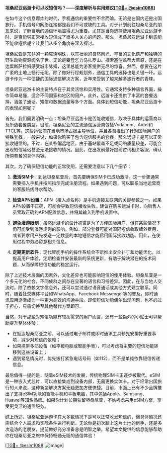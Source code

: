 **坦桑尼亚远游卡可以收短信吗？——深度解析与实用建议[[TG💪+ @esim1088](https://t.me/s/esim1088)]**

在如今这个信息爆炸的时代，手机通信的重要性不言而喻。无论是在国内还是出国旅行，手机信号和网络连接都是我们不可或缺的工具。对于计划前往坦桑尼亚的朋友来说，了解当地的通信环境显得尤为重要。尤其是当你选择使用坦桑尼亚远游卡时，是否能够正常接收短信成了很多人关心的问题。那么，坦桑尼亚远游卡到底能不能收短信呢？让我们从多个角度来深入探讨。

坦桑尼亚是东非的一颗璀璨明珠，以其壮丽的自然风光、丰富的文化遗产和独特的野生动物资源闻名于世。无论是攀登乞力马扎罗山、探索塞伦盖蒂大草原，还是在达累斯萨拉姆感受城市脉搏，这里总能为游客提供无尽的惊喜。然而，想要在这片广袤的土地上畅行无阻，除了做好行程规划外，通信工具的选择也是关键一环。远游卡作为一种便捷的国际通信解决方案，近年来受到了越来越多旅行者的青睐。

坦桑尼亚远游卡的主要特点在于其灵活性和实用性。它通常支持多种语言界面，操作简单易懂，适合不同国家和地区的用户。此外，远游卡还提供了丰富的套餐选择，涵盖了通话、短信和数据流量等多个方面。具体到短信功能，坦桑尼亚远游卡的表现如何呢？

首先，我们需要明确一点：坦桑尼亚远游卡是否能收短信，取决于具体的运营商以及所选套餐类型。目前，坦桑尼亚的主流通信运营商包括Vodacom、Airtel和TTCL等。这些运营商在当地市场占据主导地位，并且各自推出了针对国际用户的特殊套餐。一般来说，如果你购买了包含短信服务的套餐，那么远游卡是可以正常接收短信的。不过，在某些偏远地区，由于基站覆盖不足或网络质量较差，可能会出现短信延迟甚至无法接收的情况。因此，在出发前最好提前咨询相关客服，确认所购套餐的具体内容。

其次，为了确保短信功能的正常使用，还需要注意以下几个细节：

1. **激活SIM卡**：到达坦桑尼亚后，首先要确保SIM卡已成功激活。这一步骤通常需要插入手机并按照指示完成注册流程。如果遇到问题，可以联系当地运营商的客服热线寻求帮助。
   
2. **检查APN设置**：APN（接入点名称）是手机连接互联网的关键参数之一。如果APN设置不正确，可能会导致短信接收失败。建议在购买远游卡时，向销售人员索取正确的APN配置信息，并将其输入到手机设置中。

3. **避免漫游限制**：虽然远游卡的设计初衷是为了方便国际用户，但在某些情况下仍可能受到漫游规则的影响。例如，部分套餐可能对国际短信收取额外费用，或者要求用户先发送一定数量的本地短信才能启用国际接收功能。因此，在使用过程中务必留意相关信息。

4. **定期更新软件**：现代智能手机的操作系统会不断推出安全补丁和功能优化，以提高用户体验。定期检查并安装最新的系统更新，有助于解决潜在的技术问题，从而保障短信功能的稳定运行。

除了上述技术层面的因素外，文化差异也可能影响短信的使用体验。坦桑尼亚是一个多元化的社会，不同族群之间存在显著的语言和习俗差异。因此，在与当地人交流时，除了依赖文字信息外，还可以尝试通过语音通话或其他方式建立联系。同时，随着社交媒体平台如WhatsApp、Facebook Messenger等的普及，即时通讯应用逐渐成为一种更为高效的沟通手段。即使短信功能偶尔出现问题，也不必过于担心，只需切换至其他替代方案即可。

当然，对于那些对短信功能有较高需求的用户而言，还有一些额外的小贴士可以帮助提升整体体验：

- 在抵达坦桑尼亚之前，可以通过电子邮件或即时通讯工具预先安排好重要事项，减少对短信的依赖；
- 如果携带多部设备（如平板电脑或智能手表），可以考虑将主要的短信功能转移到这些设备上；
- 遇到紧急情况时，优先拨打紧急电话号码（如112），而不是单纯依靠短信传递信息。

最后值得一提的是，随着eSIM技术的发展，传统物理SIM卡正逐步被取代。eSIM是一种嵌入式芯片，可以直接集成到设备内部，无需更换实体卡。对于经常出国旅行的人来说，这种新型解决方案无疑更加方便快捷。目前，市面上已有不少品牌推出了支持eSIM功能的智能手机和平板电脑，其中包括Apple、Samsung、Huawei等知名品牌。如果你计划长期驻留坦桑尼亚，不妨考虑采用eSIM方案，享受更灵活的通信服务。

综上所述，坦桑尼亚远游卡在大多数情况下是可以正常收发短信的，但具体情况还需结合个人需求和实际条件进行判断。无论你是初次踏上这片土地的新手，还是多次造访的老朋友，提前做好充分准备总是明智之举。希望本文提供的信息能够帮助你在坦桑尼亚之旅中保持畅通无阻的通信体验！

[[TG💪+ @esim1088](https://t.me/s/esim1088) ![Image](https://i.postimg.cc/4NQfJmqS/Snipaste-2025-05-13-00-14-12.png)]